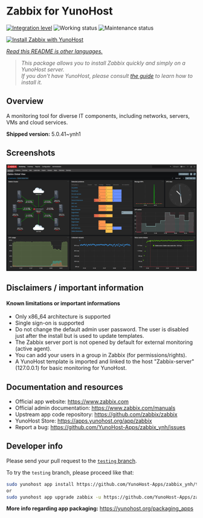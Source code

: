 <!--
N.B.: This README was automatically generated by <https://github.com/YunoHost/apps/tree/master/tools/readme_generator>
It shall NOT be edited by hand.
-->

# Zabbix for YunoHost

[![Integration level](https://dash.yunohost.org/integration/zabbix.svg)](https://dash.yunohost.org/appci/app/zabbix) ![Working status](https://ci-apps.yunohost.org/ci/badges/zabbix.status.svg) ![Maintenance status](https://ci-apps.yunohost.org/ci/badges/zabbix.maintain.svg)

[![Install Zabbix with YunoHost](https://install-app.yunohost.org/install-with-yunohost.svg)](https://install-app.yunohost.org/?app=zabbix)

*[Read this README is other languages.](./ALL_README.md)*

> *This package allows you to install Zabbix quickly and simply on a YunoHost server.*  
> *If you don't have YunoHost, please consult [the guide](https://yunohost.org/install) to learn how to install it.*

## Overview

A monitoring tool for diverse IT components, including networks, servers, VMs and cloud services.

**Shipped version:** 5.0.41~ynh1

## Screenshots

![Screenshot of Zabbix](./doc/screenshots/screenshot1.png)

## Disclaimers / important information

#### Known limitations or important informations

* Only x86_64 architecture is supported
* Single sign-on is supported
* Do not change the default admin user password. The user is disabled just after the install but is used to update templates.
* The Zabbix server port is not opened by default for external monitoring (active agent).
* You can add your users in a group in Zabbix (for permissions/rights).
* A YunoHost template is imported and linked to the host "Zabbix-server" (127.0.0.1) for basic monitoring for YunoHost.

## Documentation and resources

- Official app website: <https://www.zabbix.com>
- Official admin documentation: <https://www.zabbix.com/manuals>
- Upstream app code repository: <https://github.com/zabbix/zabbix>
- YunoHost Store: <https://apps.yunohost.org/app/zabbix>
- Report a bug: <https://github.com/YunoHost-Apps/zabbix_ynh/issues>

## Developer info

Please send your pull request to the [`testing` branch](https://github.com/YunoHost-Apps/zabbix_ynh/tree/testing).

To try the `testing` branch, please proceed like that:

```bash
sudo yunohost app install https://github.com/YunoHost-Apps/zabbix_ynh/tree/testing --debug
or
sudo yunohost app upgrade zabbix -u https://github.com/YunoHost-Apps/zabbix_ynh/tree/testing --debug
```

**More info regarding app packaging:** <https://yunohost.org/packaging_apps>
